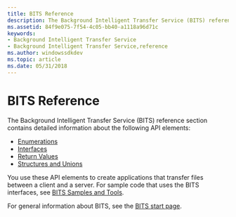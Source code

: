 ```yaml
---
title: BITS Reference
description: The Background Intelligent Transfer Service (BITS) reference section contains detailed information about the following API elements.
ms.assetid: 84f9e075-7f54-4c05-bb40-a1118a96d71c
keywords:
- Background Intelligent Transfer Service
- Background Intelligent Transfer Service,reference
ms.author: windowssdkdev
ms.topic: article
ms.date: 05/31/2018
---
```


# BITS Reference

The Background Intelligent Transfer Service (BITS) reference section contains detailed information about the following API elements:

-   [Enumerations](bits-enumerations.md)
-   [Interfaces](bits-interfaces.md)
-   [Return Values](bits-return-values.md)
-   [Structures and Unions](bits-c---structures-and-unions.md)

You use these API elements to create applications that transfer files between a client and a server. For sample code that uses the BITS interfaces, see [BITS Samples and Tools](bits-samples-and-tools.md).

For general information about BITS, see the [BITS start page](background-intelligent-transfer-service-portal.md).

 

 





